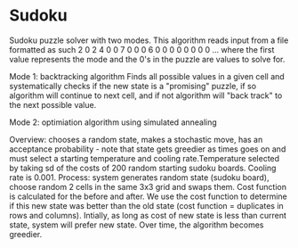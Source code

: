 # Sudoku

Sudoku puzzle solver with two modes. 
This algorithm reads input from a file formatted as such 
2
0 2 4 0 0 7 0 0 0
6 0 0 0 0 0 0 0 0
...
where the first value represents the mode and the 0's in the puzzle are values to solve for. 

Mode 1: backtracking algorithm 
Finds all possible values in a given cell and systematically checks if the new state is a "promising" puzzle, if so algorithm will continue to next cell, and if not algorithm will "back track" to the next possible value.


Mode 2: optimiation algorithm using simulated annealing

Overview: chooses a random state, makes a stochastic move, has an acceptance probability - note that state gets greedier as times goes on and must select a starting temperature and cooling rate.Temperature selected by taking sd of the costs of 200 random starting sudoku boards. Cooling rate is 0.001.
Process: system generates random state (sudoku board), choose random 2 cells in the same 3x3 grid and swaps them. Cost function is calculated for the before and after. We use the cost function to determine if this new state was better than the old state (cost function = duplicates in rows and columns). Intially, as long as cost of new state is less than current state, system will prefer new state. Over time, the algorithm becomes greedier. 
